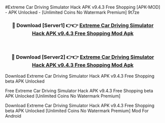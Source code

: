 #Extreme Car Driving Simulator Hack APK v9.4.3 Free Shopping [APK-MOD] - APK Unlocked - [Unlimited Coins No Watermark Premium] 9t7ze



<div align="center">

<h3>🔴 Download [Server1] 👉👉 <a href="https://momento.my/?title=Extreme_Car_Driving_Simulator_Hack_APK_v9.4.3_Free_Shopping">Extreme Car Driving Simulator Hack APK v9.4.3 Free Shopping Mod Apk</a></h3><br>

<h3>🔴 Download [Server2] 👉👉 <a href="https://momento.my/?title=Extreme_Car_Driving_Simulator_Hack_APK_v9.4.3_Free_Shopping">Extreme Car Driving Simulator Hack APK v9.4.3 Free Shopping Mod Apk</a></h3>
</div>



Download Extreme Car Driving Simulator Hack APK v9.4.3 Free Shopping beta APK Unlocked

Free Extreme Car Driving Simulator Hack APK v9.4.3 Free Shopping beta APK Unlocked [Unlimited Coins No Watermark Premium]

Download Extreme Car Driving Simulator Hack APK v9.4.3 Free Shopping beta APK Unlocked [Unlimited Coins No Watermark Premium] Mod For Android
